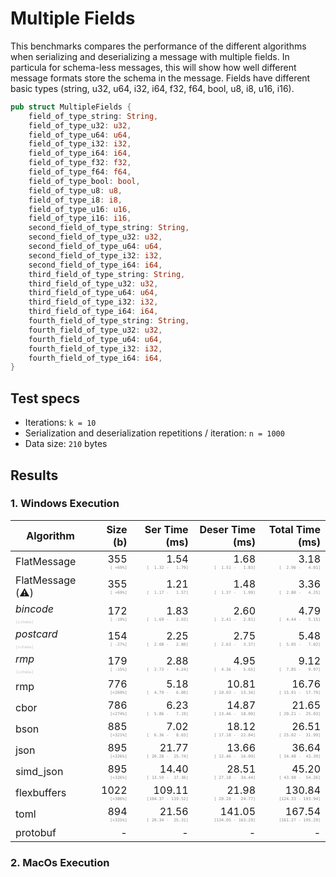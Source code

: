 # Multiple Fields

This benchmarks compares the performance of the different algorithms when serializing and deserializing a message with multiple fields. In particula for schema-less messages, this will show how well different message formats store the schema in the message.
Fields have different basic types (string, u32, u64, i32, i64, f32, f64, bool, u8, i8, u16, i16).

```rust
pub struct MultipleFields {
    field_of_type_string: String,
    field_of_type_u32: u32,
    field_of_type_u64: u64,
    field_of_type_i32: i32,
    field_of_type_i64: i64,
    field_of_type_f32: f32,
    field_of_type_f64: f64,
    field_of_type_bool: bool,
    field_of_type_u8: u8,
    field_of_type_i8: i8,
    field_of_type_u16: u16,
    field_of_type_i16: i16,
    second_field_of_type_string: String,
    second_field_of_type_u32: u32,
    second_field_of_type_u64: u64,
    second_field_of_type_i32: i32,
    second_field_of_type_i64: i64,
    third_field_of_type_string: String,
    third_field_of_type_u32: u32,
    third_field_of_type_u64: u64,
    third_field_of_type_i32: i32,
    third_field_of_type_i64: i64,
    fourth_field_of_type_string: String,
    fourth_field_of_type_u32: u32,
    fourth_field_of_type_u64: u64,
    fourth_field_of_type_i32: i32,
    fourth_field_of_type_i64: i64,
}
```

## Test specs

* Iterations: `k = 10`
* Serialization and deserialization repetitions / iteration: `n = 1000`
* Data size: `210` bytes


## Results

### 1. Windows Execution

| Algorithm | Size (b) | Ser Time (ms) | Deser Time (ms) | Total Time (ms) |
| ------ | -------: | ----------------------: | ------------------------: | --------------: |
| FlatMessage | 355 <span style="font-family:monospace; opacity:0.5; font-size:0.5em"><br>[&nbsp;+69%]</span> |   1.54 <span style="font-family:monospace; opacity:0.5; font-size:0.5em"><br>[&nbsp;&nbsp;1.32&nbsp;-&nbsp;&nbsp;&nbsp;1.79]</span> |   1.68 <span style="font-family:monospace; opacity:0.5; font-size:0.5em"><br>[&nbsp;&nbsp;1.51&nbsp;-&nbsp;&nbsp;&nbsp;1.83]</span> |   3.18 <span style="font-family:monospace; opacity:0.5; font-size:0.5em"><br>[&nbsp;&nbsp;2.96&nbsp;-&nbsp;&nbsp;&nbsp;4.01]</span> |
| FlatMessage (&#9888;&#65039;) | 355 <span style="font-family:monospace; opacity:0.5; font-size:0.5em"><br>[&nbsp;+69%]</span> |   1.21 <span style="font-family:monospace; opacity:0.5; font-size:0.5em"><br>[&nbsp;&nbsp;1.17&nbsp;-&nbsp;&nbsp;&nbsp;1.57]</span> |   1.48 <span style="font-family:monospace; opacity:0.5; font-size:0.5em"><br>[&nbsp;&nbsp;1.37&nbsp;-&nbsp;&nbsp;&nbsp;1.99]</span> |   3.36 <span style="font-family:monospace; opacity:0.5; font-size:0.5em"><br>[&nbsp;&nbsp;2.80&nbsp;-&nbsp;&nbsp;&nbsp;4.25]</span> |
| *bincode* <span style="font-family:monospace; opacity:0.5; font-size:0.5em"><br><span style="font-family:monospace; opacity:0.5; font-size:0.5em"><br>[schema]</span></span>| 172 <span style="font-family:monospace; opacity:0.5; font-size:0.5em"><br>[&nbsp;-19%]</span> |   1.83 <span style="font-family:monospace; opacity:0.5; font-size:0.5em"><br>[&nbsp;&nbsp;1.69&nbsp;-&nbsp;&nbsp;&nbsp;2.03]</span> |   2.60 <span style="font-family:monospace; opacity:0.5; font-size:0.5em"><br>[&nbsp;&nbsp;2.41&nbsp;-&nbsp;&nbsp;&nbsp;2.81]</span> |   4.79 <span style="font-family:monospace; opacity:0.5; font-size:0.5em"><br>[&nbsp;&nbsp;4.44&nbsp;-&nbsp;&nbsp;&nbsp;5.15]</span> |
| *postcard* <span style="font-family:monospace; opacity:0.5; font-size:0.5em"><br><span style="font-family:monospace; opacity:0.5; font-size:0.5em"><br>[schema]</span></span>| 154 <span style="font-family:monospace; opacity:0.5; font-size:0.5em"><br>[&nbsp;-27%]</span> |   2.25 <span style="font-family:monospace; opacity:0.5; font-size:0.5em"><br>[&nbsp;&nbsp;2.08&nbsp;-&nbsp;&nbsp;&nbsp;2.80]</span> |   2.75 <span style="font-family:monospace; opacity:0.5; font-size:0.5em"><br>[&nbsp;&nbsp;2.63&nbsp;-&nbsp;&nbsp;&nbsp;3.37]</span> |   5.48 <span style="font-family:monospace; opacity:0.5; font-size:0.5em"><br>[&nbsp;&nbsp;5.05&nbsp;-&nbsp;&nbsp;&nbsp;7.02]</span> |
| *rmp* <span style="font-family:monospace; opacity:0.5; font-size:0.5em"><br><span style="font-family:monospace; opacity:0.5; font-size:0.5em"><br>[schema]</span></span>| 179 <span style="font-family:monospace; opacity:0.5; font-size:0.5em"><br>[&nbsp;-15%]</span> |   2.88 <span style="font-family:monospace; opacity:0.5; font-size:0.5em"><br>[&nbsp;&nbsp;2.73&nbsp;-&nbsp;&nbsp;&nbsp;4.24]</span> |   4.95 <span style="font-family:monospace; opacity:0.5; font-size:0.5em"><br>[&nbsp;&nbsp;4.36&nbsp;-&nbsp;&nbsp;&nbsp;5.65]</span> |   9.12 <span style="font-family:monospace; opacity:0.5; font-size:0.5em"><br>[&nbsp;&nbsp;7.85&nbsp;-&nbsp;&nbsp;&nbsp;9.97]</span> |
| rmp | 776 <span style="font-family:monospace; opacity:0.5; font-size:0.5em"><br>[+269%]</span> |   5.18 <span style="font-family:monospace; opacity:0.5; font-size:0.5em"><br>[&nbsp;&nbsp;4.79&nbsp;-&nbsp;&nbsp;&nbsp;6.00]</span> |  10.81 <span style="font-family:monospace; opacity:0.5; font-size:0.5em"><br>[&nbsp;10.03&nbsp;-&nbsp;&nbsp;13.34]</span> |  16.76 <span style="font-family:monospace; opacity:0.5; font-size:0.5em"><br>[&nbsp;15.91&nbsp;-&nbsp;&nbsp;17.79]</span> |
| cbor | 786 <span style="font-family:monospace; opacity:0.5; font-size:0.5em"><br>[+274%]</span> |   6.23 <span style="font-family:monospace; opacity:0.5; font-size:0.5em"><br>[&nbsp;&nbsp;5.86&nbsp;-&nbsp;&nbsp;&nbsp;7.19]</span> |  14.87 <span style="font-family:monospace; opacity:0.5; font-size:0.5em"><br>[&nbsp;13.46&nbsp;-&nbsp;&nbsp;18.00]</span> |  21.65 <span style="font-family:monospace; opacity:0.5; font-size:0.5em"><br>[&nbsp;20.21&nbsp;-&nbsp;&nbsp;25.03]</span> |
| bson | 885 <span style="font-family:monospace; opacity:0.5; font-size:0.5em"><br>[+321%]</span> |   7.02 <span style="font-family:monospace; opacity:0.5; font-size:0.5em"><br>[&nbsp;&nbsp;6.36&nbsp;-&nbsp;&nbsp;&nbsp;8.03]</span> |  18.12 <span style="font-family:monospace; opacity:0.5; font-size:0.5em"><br>[&nbsp;17.18&nbsp;-&nbsp;&nbsp;22.84]</span> |  26.51 <span style="font-family:monospace; opacity:0.5; font-size:0.5em"><br>[&nbsp;25.02&nbsp;-&nbsp;&nbsp;31.99]</span> |
| json | 895 <span style="font-family:monospace; opacity:0.5; font-size:0.5em"><br>[+326%]</span> |  21.77 <span style="font-family:monospace; opacity:0.5; font-size:0.5em"><br>[&nbsp;20.28&nbsp;-&nbsp;&nbsp;25.74]</span> |  13.66 <span style="font-family:monospace; opacity:0.5; font-size:0.5em"><br>[&nbsp;12.46&nbsp;-&nbsp;&nbsp;16.09]</span> |  36.64 <span style="font-family:monospace; opacity:0.5; font-size:0.5em"><br>[&nbsp;34.48&nbsp;-&nbsp;&nbsp;43.39]</span> |
| simd_json | 895 <span style="font-family:monospace; opacity:0.5; font-size:0.5em"><br>[+326%]</span> |  14.40 <span style="font-family:monospace; opacity:0.5; font-size:0.5em"><br>[&nbsp;13.59&nbsp;-&nbsp;&nbsp;17.36]</span> |  28.51 <span style="font-family:monospace; opacity:0.5; font-size:0.5em"><br>[&nbsp;27.18&nbsp;-&nbsp;&nbsp;34.44]</span> |  45.20 <span style="font-family:monospace; opacity:0.5; font-size:0.5em"><br>[&nbsp;43.98&nbsp;-&nbsp;&nbsp;54.26]</span> |
| flexbuffers | 1022 <span style="font-family:monospace; opacity:0.5; font-size:0.5em"><br>[+386%]</span> | 109.11 <span style="font-family:monospace; opacity:0.5; font-size:0.5em"><br>[104.37&nbsp;-&nbsp;119.52]</span> |  21.98 <span style="font-family:monospace; opacity:0.5; font-size:0.5em"><br>[&nbsp;20.28&nbsp;-&nbsp;&nbsp;24.77]</span> | 130.84 <span style="font-family:monospace; opacity:0.5; font-size:0.5em"><br>[124.33&nbsp;-&nbsp;193.94]</span> |
| toml | 894 <span style="font-family:monospace; opacity:0.5; font-size:0.5em"><br>[+325%]</span> |  21.56 <span style="font-family:monospace; opacity:0.5; font-size:0.5em"><br>[&nbsp;20.34&nbsp;-&nbsp;&nbsp;25.31]</span> | 141.05 <span style="font-family:monospace; opacity:0.5; font-size:0.5em"><br>[134.05&nbsp;-&nbsp;163.29]</span> | 167.54 <span style="font-family:monospace; opacity:0.5; font-size:0.5em"><br>[161.27&nbsp;-&nbsp;195.29]</span> |
| protobuf | - | - | - | - |


### 2. MacOs Execution

